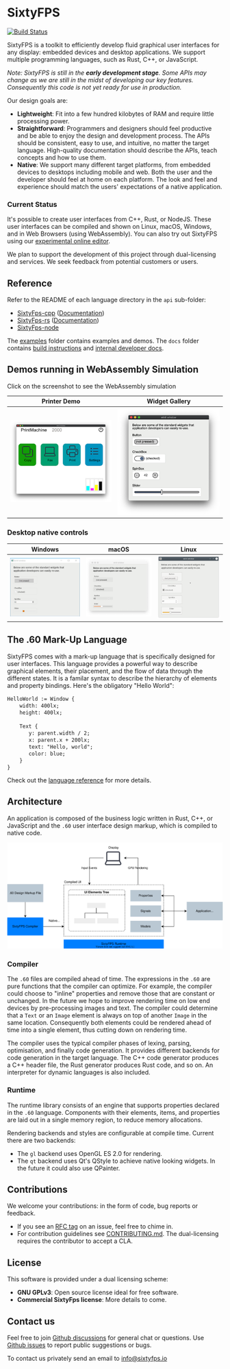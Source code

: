 # SixtyFPS

[![Build Status](https://github.com/sixtyfpsui/sixtyfps/workflows/CI/badge.svg)](https://github.com/sixtyfpsui/sixtyfps/actions)

SixtyFPS is a toolkit to efficiently develop fluid graphical user interfaces for any display: embedded devices and desktop applications. We support multiple programming languages, such as
Rust, C++, or JavaScript.

*Note: SixtyFPS is still in the **early development stage**. Some APIs may change as we are still in the
midst of developing our key features. Consequently this code is not yet ready for use in production.*


Our design goals are:

 - **Lightweight**: Fit into a few hundred kilobytes of RAM and require little processing power.
 - **Straightforward**: Programmers and designers should feel productive and be able to enjoy the design and development process.
   The APIs should be consistent, easy to use, and intuitive, no matter the target language. High-quality documentation
   should describe the APIs, teach concepts and how to use them.
 - **Native**: We support many different target platforms, from embedded devices to desktops including mobile and web. Both the user and the developer should feel at
   home on each platform. The look and feel and experience should match the users' expectations of a
   native application.

### Current Status

It's possible to create user interfaces from C++, Rust, or NodeJS. These user interfaces can be compiled and
shown on Linux, macOS, Windows, and in Web Browsers (using WebAssembly). You can also try out SixtyFPS using
our [experimental online editor](https://sixtyfps.io/editor).

We plan to support the development of this project through dual-licensing and services. We seek feedback
from potential customers or users.

## Reference

Refer to the README of each language directory in the `api` sub-folder:

 * [SixtyFps-cpp](api/sixtyfps-cpp) ([Documentation](https://www.sixtyfps.io/docs/cpp))
 * [SixtyFps-rs](api/sixtyfps-rs) ([Documentation](https://www.sixtyfps.io/docs/rust/sixtyfps/))
 * [SixtyFps-node](api/sixtyfps-node)

The [examples](/examples) folder contains examples and demos. The `docs` folder contains [build instructions](docs/building.md) and [internal developer docs](docs/development.md).


## Demos running in WebAssembly Simulation

Click on the screenshot to see the WebAssembly simulation

| Printer Demo | Widget Gallery |
|--------------|----------------|
| [![Screenshot of the Printer Demo](resources/printerdemo_screenshot.png "Printer Demo")](https://www.sixtyfps.io/demos/printerdemo/) | [![Screenshot of the Gallery Demo](resources/gallery_screenshot.png "Gallery Demo")](https://www.sixtyfps.io/demos/gallery/) |

### Desktop native controls

| Windows | macOS | Linux |
|---------|-------|-------|
| ![Screenshot of the Gallery on Windows](resources/gallery_win_screenshot.png "Gallery") | ![Screenshot of the Gallery on macOS](resources/gallery_mac_screenshot.png "Gallery") | ![Screenshot of the Gallery on Linux](resources/gallery_linux_screenshot.png "Gallery") |

## The .60 Mark-Up Language

SixtyFPS comes with a mark-up language that is specifically designed for user interfaces. This language provides a
powerful way to describe graphical elements, their placement, and the flow of data through the different states. It is a familar syntax to describe the hierarchy of elements and property bindings. Here's the obligatory "Hello World":

```60
HelloWorld := Window {
    width: 400lx;
    height: 400lx;

    Text {
       y: parent.width / 2;
       x: parent.x + 200lx;
       text: "Hello, world";
       color: blue;
    }
}
```

Check out the [language reference](docs/langref.md) for more details.

## Architecture

An application is composed of the business logic written in Rust, C++, or JavaScript and the `.60` user interface design markup, which
is compiled to native code.

![Architecture Overview](resources/architecture.drawio.svg)

### Compiler

The `.60` files are compiled ahead of time. The expressions in the `.60` are pure functions that the
compiler can optimize. For example, the compiler could choose to "inline" properties and remove those
that are constant or unchanged. In the future we hope to improve rendering time on low end devices by
pre-processing images and text. The compiler could determine that a `Text` or an `Image` element is
always on top of another `Image` in the same location. Consequently both elements could be rendered ahead
of time into a single element, thus cutting down on rendering time.

The compiler uses the typical compiler phases of lexing, parsing, optimisation, and finally code
generation. It provides different backends for code generation in the target language. The C++ code
generator produces a C++ header file, the Rust generator produces Rust code, and so on. An interpreter
for dynamic languages is also included.

### Runtime

The runtime library consists of an engine that supports properties declared in the `.60` language.
Components with their elements, items, and properties are laid out in a single memory region, to reduce
memory allocations.

Rendering backends and styles are configurable at compile time. Current there are two backends:

 * The `gl` backend uses OpenGL ES 2.0 for rendering.
 * The `qt` backend uses Qt's QStyle to achieve native looking widgets. In the future it could also use
   QPainter.

## Contributions

We welcome your contributions: in the form of code, bug reports or feedback.

 * If you see an [RFC tag](https://github.com/sixtyfpsui/sixtyfps/labels/rfc) on an issue, feel free to
   chime in.
 * For contribution guidelines see [CONTRIBUTING.md](CONTRIBUTING.md). The dual-licensing requires the
   contributor to accept a CLA.

## License

This software is provided under a dual licensing scheme:

 - **GNU GPLv3**: Open source license ideal for free software.
 - **Commercial SixtyFps license**: More details to come.

## Contact us

Feel free to join [Github discussions](https://github.com/sixtyfpsui/sixtyfps/discussions) for general chat or questions. Use [Github issues](https://github.com/sixtyfpsui/sixtyfps/issues) to report public suggestions or bugs.

To contact us privately send an email to info@sixtyfps.io
